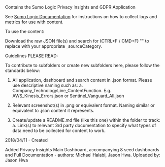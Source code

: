 Contains the Sumo Logic Privacy Insights and GDPR Application

See [Sumo Logic Documentation](https://help.sumologic.com/) for instructions on how to collect logs and metrics for use with content.

To use the content:

Download the raw JSON file(s) and search for (CTRL+F / CMD+F) "<REPLACEME>" to replace with your appropriate _sourceCategory.

Guidelines PLEASE READ:

To contribute to subfolders or create new subfolders here, please follow the standards below:

1. All application, dashboard and search content in .json format. Please use descriptive naming such as:
   a. Company_TechnologyLine_ContentFunction. E.g. AWS_Kinesis_Errors.json or Sentinel_Vanguard_All.json

2. Relevant screenshot(s) in .png or equivalent format. Naming similar or equivalent to .json content it represents.

3. Create/update a README.md file (like this one) within the folder to track:
   a. Link(s) to relevant 3rd party documentation to specify what types of data need to be collected for content to work.


2018/04/11 - Created

  Added Privacy Insights Main Dashboard, accompanying 8 seed dashboards and Full Documentation - authors: Michael Halabi, Jason Hwa. Uploaded by: Jason Hwa
